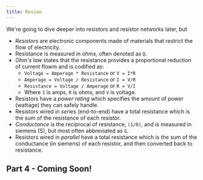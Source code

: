 ```yaml
---
title: Review
---
```



We're going to dive deeper into resistors and resistor networks later, but 

 * _Resistors_ are electronic components made of materials that restrict the flow of electricity.
 * Resistance is measured in _ohms_, often denoted as `Ω`.
 * _Ohm's law_ states that the resistance provides a proportional reduction of current flowm and is codified as:
   * `Voltage = Amperage * Resistance` or `V = I*R` 
   * `Amperage = Voltage / Resistance` or `I = V/R`
   * `Resistance = Voltage / Amperage` or `R = V/I`
   * Where `I` is amps, `R` is ohms, and `V` is voltage.
 * Resistors have a _power rating_ which specifies the amount of power (wattage) they can safely handle.
 * Resistors wired in _series_ (end-to-end) have a total resistance which is the sum of the resistance of each resistor.
 * _Conductance_ is the reciprocal of resistance, `(1/R)`, and is measured in siemens (S), but most often abbreviated as `G`.
 * Resistors wired in _parallel_ have a total resistance which is the sum of the conductance (in siemens) of each resistor, and then converted back to resistance.

<!--
## Circuit Comparison [stashed here]

| Single Resistor   | Resistors in Series  | Resistors in Parallel     |
|-------------------|--------------|----------|
| ![](../Resistor_Single.svg) | ![](../Resistor_Series.svg) | ![](../Resistor_Parallel.svg) |
-->

## Part 4 - Coming Soon!